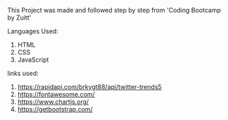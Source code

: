 This Project was made and followed step by step from 'Coding Bootcamp by Zuitt'

Languages Used:
1. HTML
2. CSS
3. JavaScript

links used:
1. https://rapidapi.com/brkygt88/api/twitter-trends5
2. https://fontawesome.com/
3. https://www.chartjs.org/
4. https://getbootstrap.com/
